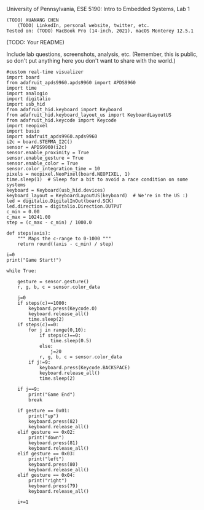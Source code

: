 University of Pennsylvania, ESE 5190: Intro to Embedded Systems, Lab 1

    (TODO) XUANANG CHEN
        (TODO) LinkedIn, personal website, twitter, etc.
    Tested on: (TODO) MacBook Pro (14-inch, 2021), macOS Monterey 12.5.1

(TODO: Your README)

Include lab questions, screenshots, analysis, etc. (Remember, this is public, so don't put anything here you don't want to share with the world.)
    
    #custom real-time visualizer
    import board
    from adafruit_apds9960.apds9960 import APDS9960
    import time
    import analogio
    import digitalio
    import usb_hid
    from adafruit_hid.keyboard import Keyboard
    from adafruit_hid.keyboard_layout_us import KeyboardLayoutUS
    from adafruit_hid.keycode import Keycode
    import neopixel
    import busio
    import adafruit_apds9960.apds9960
    i2c = board.STEMMA_I2C()
    sensor = APDS9960(i2c)
    sensor.enable_proximity = True
    sensor.enable_gesture = True
    sensor.enable_color = True
    sensor.color_integration_time = 10
    pixels = neopixel.NeoPixel(board.NEOPIXEL, 1)
    time.sleep(1)  # Sleep for a bit to avoid a race condition on some systems
    keyboard = Keyboard(usb_hid.devices)
    keyboard_layout = KeyboardLayoutUS(keyboard)  # We're in the US :)
    led = digitalio.DigitalInOut(board.SCK)
    led.direction = digitalio.Direction.OUTPUT
    c_min = 0.00
    c_max = 10241.00
    step = (c_max - c_min) / 1000.0
    
    def steps(axis):
        """ Maps the c-range to 0-1000 """
        return round((axis - c_min) / step)

    i=0
    print("Game Start!")

    while True:

        gesture = sensor.gesture()
        r, g, b, c = sensor.color_data

        j=0
        if steps(c)==1000:
            keyboard.press(Keycode.O)
            keyboard.release_all()
            time.sleep(2)
        if steps(c)==0:
            for j in range(0,10):
                if steps(c)==0:
                    time.sleep(0.5)
                else:
                    j=20
                r, g, b, c = sensor.color_data
            if j!=9:
                keyboard.press(Keycode.BACKSPACE)
                keyboard.release_all()
                time.sleep(2)

        if j==9:
            print("Game End")
            break

        if gesture == 0x01:
            print("up")
            keyboard.press(82)
            keyboard.release_all()
        elif gesture == 0x02:
            print("down")
            keyboard.press(81)
            keyboard.release_all()
        elif gesture == 0x03:
            print("left")
            keyboard.press(80)
            keyboard.release_all()
        elif gesture == 0x04:
            print("right")
            keyboard.press(79)
            keyboard.release_all()

        i+=1
